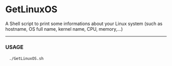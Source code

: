 # GetLinuxOS
A Shell script to print some informations about your Linux system (such as hostname, OS full name, kernel name, CPU, memory,...)
<hr>

### USAGE
&nbsp;&nbsp; ``` ./GetLinuxOS.sh ```
